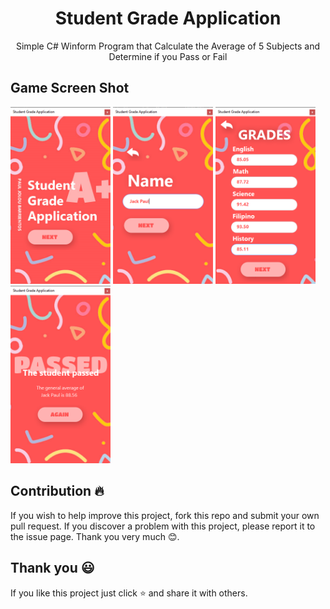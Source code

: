 <center>
<h1>Student Grade Application</h1>
<p>Simple C# Winform Program that Calculate the Average of 5 Subjects and Determine if you Pass or Fail</p>
</center>

## Game Screen Shot
<p float="center">
	<img src = "screenshot/1.png" width="160">
	<img src = "screenshot/2.png" width="160">
	<img src = "screenshot/3.png" width="160">
	<img src = "screenshot/4.png" width="160">
</p>


## Contribution 🔥

If you wish to help improve this project, fork this repo and submit your own pull request. If you discover a problem with this project, please report it to the issue page. Thank you very much 😊.

## Thank you 😃

If you like this project just click ⭐ and share it with others.
